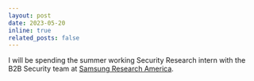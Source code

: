 ```yaml
---
layout: post
date: 2023-05-20
inline: true
related_posts: false
---
```


I will be spending the summer working Security Research intern with the B2B Security team at [Samsung Research America](https://sra.samsung.com/).

